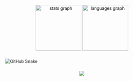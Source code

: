 <div align="center">
  <img src="https://github-readme-stats.vercel.app/api?username=AlvesAlbano&hide_title=false&hide_rank=false&show_icons=true&include_all_commits=true&count_private=false&disable_animations=false&theme=dracula&locale=en&hide_border=false&order=1" height="150" alt="stats graph"  />
  <img src="https://github-readme-stats.vercel.app/api/top-langs?username=AlvesAlbano&locale=en&hide_title=false&layout=compact&card_width=320&langs_count=5&theme=dracula&hide_border=false&order=2" height="150" alt="languages graph"  />
</div>

###

<img alt="GitHub Snake" src="https://raw.githubusercontent.com/AlvesAlbano/AlvesAlbano/output/github-contribution-grid-snake.svg" />

###

<div align="center">
  <img src="https://profile-counter.glitch.me/AlvesAlbano/count.svg?"  />
</div>

###

<!--
**AlvesAlbano/AlvesAlbano** is a ✨ _special_ ✨ repository because its `README.md` (this file) appears on your GitHub profile.

Here are some ideas to get you started:

- 🔭 I’m currently working on ...
- 🌱 I’m currently learning ...
- 👯 I’m looking to collaborate on ...
- 🤔 I’m looking for help with ...
- 💬 Ask me about ...
- 📫 How to reach me: ...
- 😄 Pronouns: ...
- ⚡ Fun fact: ...
-->
